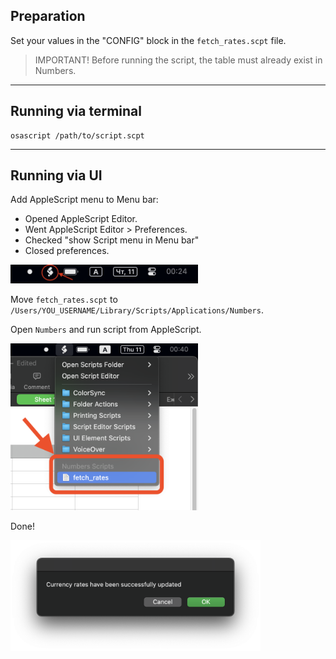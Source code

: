
## Preparation
Set your values in the "CONFIG" block in the `fetch_rates.scpt` file.

> IMPORTANT!
> Before running the script, the table must already exist in Numbers.

---

## Running via terminal
```shell
osascript /path/to/script.scpt
```

---

## Running via UI
Add AppleScript menu to Menu bar:
   - Opened AppleScript Editor.
   - Went AppleScript Editor > Preferences.
   - Checked "show Script menu in Menu bar"
   - Closed preferences.

<img src="/docs/img/applescript_in_menu_bar.png" width="300"/>

Move `fetch_rates.scpt` to `/Users/YOU_USERNAME/Library/Scripts/Applications/Numbers`.

Open `Numbers` and run script from AppleScript.

<img src="/docs/img/run_script.png" width="300"/>

Done!

<img src="/docs/img/done.png" width="400"/>
